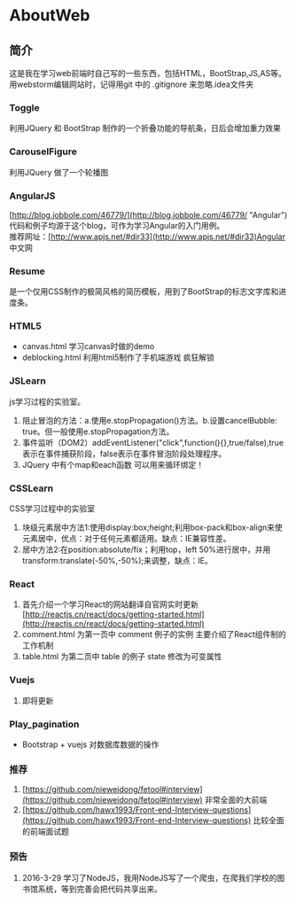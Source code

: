 # AboutWeb #
## 简介 ##
这是我在学习web前端时自己写的一些东西，包括HTML，BootStrap,JS,AS等。</br>
用webstorm编辑网站时，记得用git 中的 .gitignore 来忽略.idea文件夹
### Toggle ###
利用JQuery 和 BootStrap 制作的一个折叠功能的导航条，日后会增加重力效果
### CarouselFigure ###
利用JQuery 做了一个轮播图
### AngularJS ###
[http://blog.jobbole.com/46779/](http://blog.jobbole.com/46779/ "Angular") 代码和例子均源于这个blog，可作为学习Angular的入门用例。  
推荐网址：[http://www.apjs.net/#dir33](http://www.apjs.net/#dir33)Angular 中文网
### Resume ###
是一个仅用CSS制作的极简风格的简历模板，用到了BootStrap的标志文字库和进度条。

### HTML5 ###
+ canvas.html 学习canvas时做的demo
+ deblocking.html 利用html5制作了手机端游戏 疯狂解锁

### JSLearn ###
js学习过程的实验室。  
1. 阻止冒泡的方法：a.使用e.stopPropagation()方法。b.设置cancelBubble: true。但一般使用e.stopPropagation方法。  
2. 事件监听（DOM2）addEventListener("click",function(){},true/false),true表示在事件捕获阶段，false表示在事件冒泡阶段处理程序。
3. JQuery 中有个map和each函数 可以用来循环绑定！
### CSSLearn ###
CSS学习过程中的实验室</br>
1. 块级元素居中方法1:使用display:box;height;利用box-pack和box-align来使元素居中，优点：对于任何元素都适用。缺点：IE兼容性差。</br>
2. 居中方法2:在position:absolute/fix；利用top，left 50%进行居中，并用transform:translate(-50%,-50%);来调整，缺点：IE。
### React ###
1. 首先介绍一个学习React的网站翻译自官网实时更新[http://reactjs.cn/react/docs/getting-started.html](http://reactjs.cn/react/docs/getting-started.html)
2. comment.html 为第一页中 comment 例子的实例 主要介绍了React组件制的工作机制
3. table.html 为第二页中 table 的例子 state 修改为可变属性
### Vuejs ###
1. 即将更新

### Play_pagination ###
+ Bootstrap + vuejs 对数据库数据的操作


### 推荐 ###
1. [https://github.com/nieweidong/fetool#interview](https://github.com/nieweidong/fetool#interview) 非常全面的大前端
2. [https://github.com/hawx1993/Front-end-Interview-questions](https://github.com/hawx1993/Front-end-Interview-questions) 比较全面的前端面试题

### 预告 ###
1. 2016-3-29 学习了NodeJS，我用NodeJS写了一个爬虫，在爬我们学校的图书馆系统，等到完善会把代码共享出来。